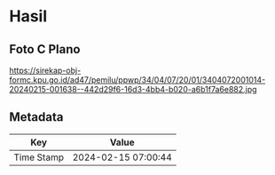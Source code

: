 # Hasil

## Foto C Plano

https://sirekap-obj-formc.kpu.go.id/ad47/pemilu/ppwp/34/04/07/20/01/3404072001014-20240215-001638--442d29f6-16d3-4bb4-b020-a6b1f7a6e882.jpg


## Metadata

| Key        | Value               |
| ---------- | ------------------- |
| Time Stamp | 2024-02-15 07:00:44 |



